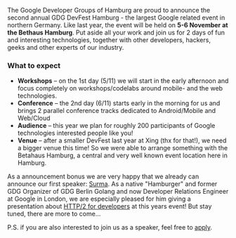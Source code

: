 The Google Developer Groups of Hamburg are proud to announce the second annual GDG DevFest Hamburg - the largest Google related event in northern Germany.
Like last year, the event will be held on **5-6 November at the Bethaus Hamburg**. Put aside all your work and join us for 2 days of fun and interesting technologies, together with other developers, hackers, geeks and other experts of our industry.

### What to expect

* **Workshops** – on the 1st day (5/11) we will start in the early afternoon and focus completely on workshops/codelabs around mobile- and the web technologies.
* **Conference** – the 2nd day (6/11) starts early in the morning for us and brings 2 parallel conference tracks dedicated to Android/Mobile and Web/Cloud
* **Audience** – this year we plan for roughly 200 participants of Google technologies interested people like you!
* **Venue** – after a smaller DevFest last year at Xing (thx for that!), we need a bigger venue this time! So we were able to arrange something with the Betahaus Hamburg, a central and very well known event location here in Hamburg.

As a announcement bonus we are very happy that we already can announce our first speaker: [Surma](https://plus.google.com/+AlexanderSurma). As a native "Hamburger" and former GDG Organizer of GDG Berlin Golang and now Developer Relations Engineer at Google in London, we are especially pleased for him giving a presentation about [HTTP/2 for developers](http://www.devfest.de/#!/speakers/1) at this years event! But stay tuned, there are more to come...

P.S. if you are also interested to join us as a speaker, feel free to [apply](http://goo.gl/forms/MDTttSCkgr). 